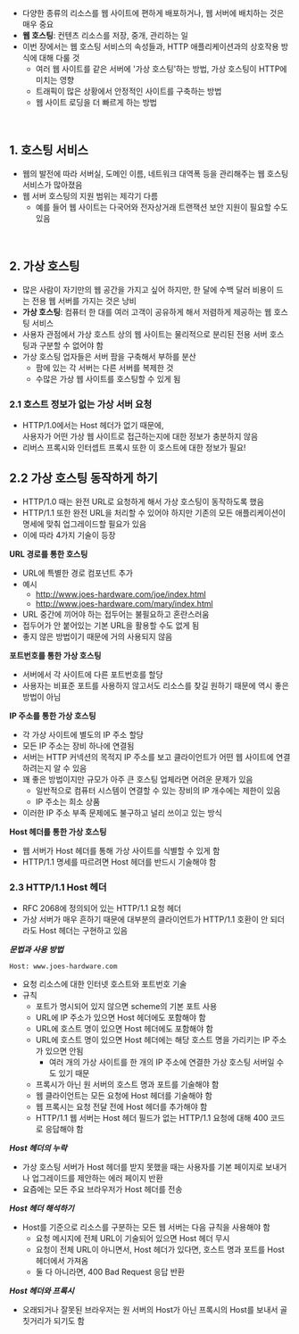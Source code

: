 - 다양한 종류의 리소스를 웹 사이트에 편하게 배포하거나, 웹 서버에 배치하는 것은 매우 중요
- **웹 호스팅**: 컨텐츠 리소스를 저장, 중개, 관리하는 일
- 이번 장에서는 웹 호스팅 서비스의 속성들과, HTTP 애플리케이션과의 상호작용 방식에 대해 다룰 것
  - 여러 웹 사이트를 같은 서버에 '가상 호스팅'하는 방법, 가상 호스팅이 HTTP에 미치는 영향
  - 트래픽이 많은 상황에서 안정적인 사이트를 구축하는 방법
  - 웹 사이트 로딩을 더 빠르게 하는 방법

<br>

## 1. 호스팅 서비스

- 웹의 발전에 따라 서버실, 도메인 이름, 네트워크 대역폭 등을 관리해주는 웹 호스팅 서비스가 많아졌음
- 웹 서버 호스팅의 지원 범위는 제각기 다름
  - 예를 들어 웹 사이트는 다국어와 전자상거래 트랜잭션 보안 지원이 필요할 수도 있음

<br>

## 2. 가상 호스팅

- 많은 사람이 자기만의 웹 공간을 가지고 싶어 하지만, 한 달에 수백 달러 비용이 드는 전용 웹 서버를 가지는 것은 낭비
- **가상 호스팅**: 컴퓨터 한 대를 여러 고객이 공유하게 해서 저렴하게 제공하는 웹 호스팅 서비스
- 사용자 관점에서 가상 호스트 상의 웹 사이트는 물리적으로 분리된 전용 서버 호스팅과 구분할 수 없어야 함
- 가상 호스팅 업자들은 서버 팜을 구축해서 부하를 분산
  - 팜에 있는 각 서버는 다른 서버를 복제한 것
  - 수많은 가상 웹 사이트를 호스팅할 수 있게 됨

### 2.1 호스트 정보가 없는 가상 서버 요청

- HTTP/1.0에서는 Host 헤더가 없기 때문에,<br>사용자가 어떤 가상 웹 사이트로 접근하는지에 대한 정보가 충분하지 않음
- 리버스 프록시와 인터셉트 프록시 또한 이 호스트에 대한 정보가 필요!

## 2.2 가상 호스팅 동작하게 하기

- HTTP/1.0 때는 완전 URL로 요청하게 해서 가상 호스팅이 동작하도록 했음
- HTTP/1.1 또한 완전 URL을 처리할 수 있어야 하지만 기존의 모든 애플리케이션이 명세에 맞춰 업그레이드할 필요가 있음
- 이에 따라 4가지 기술이 등장

**URL 경로를 통한 호스팅**

- URL에 특별한 경로 컴포넌트 추가
- 예시
  - http://www.joes-hardware.com/joe/index.html
  - http://www.joes-hardware.com/mary/index.html
- URL 중간에 끼어야 하는 접두어는 불필요하고 혼란스러움
- 접두어가 안 붙어있는 기본 URL을 활용할 수도 없게 됨
- 좋지 않은 방법이기 때문에 거의 사용되지 않음

**포트번호를 통한 가상 호스팅**

- 서버에서 각 사이트에 다른 포트번호를 할당
- 사용자는 비표준 포트를 사용하지 않고서도 리소스를 찾길 원하기 때문에 역시 좋은 방법이 아님

**IP 주소를 통한 가상 호스팅**

- 각 가상 사이트에 별도의 IP 주소 할당
- 모든 IP 주소는 장비 하나에 연결됨
- 서버는 HTTP 커넥션의 목적지 IP 주소를 보고 클라이언트가 어떤 웹 사이트에 연결하려는지 알 수 있음
- 꽤 좋은 방법이지만 규모가 아주 큰 호스팅 업체라면 어려운 문제가 있음
  - 일반적으로 컴퓨터 시스템이 연결할 수 있는 장비의 IP 개수에는 제한이 있음
  - IP 주소는 희소 상품
- 이러한 IP 주소 부족 문제에도 불구하고 널리 쓰이고 있는 방식

**Host 헤더를 통한 가상 호스팅**

- 웹 서버가 Host 헤더를 통해 가상 사이트를 식별할 수 있게 함
- HTTP/1.1 명세를 따르려면 Host 헤더를 반드시 기술해야 함

### 2.3 HTTP/1.1 Host 헤더

- RFC 2068에 정의되어 있는 HTTP/1.1 요청 헤더
- 가상 서버가 매우 흔하기 때문에 대부분의 클라이언트가 HTTP/1.1 호환이 안 되더라도 Host 헤더는 구현하고 있음

**_문법과 사용 방법_**

```http
Host: www.joes-hardware.com
```

- 요청 리소스에 대한 인터넷 호스트와 포트번호 기술
- 규칙
  - 포트가 명시되어 있지 않으면 scheme의 기본 포트 사용
  - URL에 IP 주소가 있으면 Host 헤더에도 포함해야 함
  - URL에 호스트 명이 있으면 Host 헤더에도 포함해야 함
  - URL에 호스트 명이 있으면 Host 헤더에는 해당 호스트 명을 가리키는 IP 주소가 있으면 안됨
    - 여러 개의 가상 사이트를 한 개의 IP 주소에 연결한 가상 호스팅 서버일 수도 있기 때문
  - 프록시가 아닌 원 서버의 호스트 명과 포트를 기술해야 함
  - 웹 클라이언트는 모든 요청에 Host 헤더를 기술해야 함
  - 웹 프록시는 요청 전달 전에 Host 헤더를 추가해야 함
  - HTTP/1.1 웹 서버는 Host 헤더 필드가 없는 HTTP/1.1 요청에 대해 400 코드로 응답해야 함

**_Host 헤더의 누락_**

- 가상 호스팅 서버가 Host 헤더를 받지 못했을 때는 사용자를 기본 페이지로 보내거나 업그레이드를 제안하는 에러 페이지 반환
- 요즘에는 모든 주요 브라우저가 Host 헤더를 전송

**_Host 헤더 해석하기_**

- Host를 기준으로 리소스를 구분하는 모든 웹 서버는 다음 규칙을 사용해야 함
  - 요청 메시지에 전체 URL이 기술되어 있으면 Host 헤더 무시
  - 요청이 전체 URL이 아니면서, Host 헤더가 있다면, 호스트 명과 포트를 Host 헤더에서 가져옴
  - 둘 다 아니라면, 400 Bad Request 응답 반환

**_Host 헤더와 프록시_**

- 오래되거나 잘못된 브라우저는 원 서버의 Host가 아닌 프록시의 Host를 보내서 골칫거리가 되기도 함
